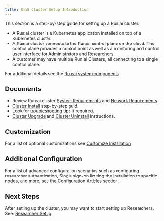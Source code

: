 ```yaml
---
title: SaaS Cluster Setup Introduction
---
```


This section is a step-by-step guide for setting up a Run:ai cluster. 

* A Run:ai cluster is a Kubernetes application installed on top of a Kubernetes cluster.
* A Run:ai cluster connects to the Run:ai control plane on the cloud. The control plane provides a control point as well as a monitoring and control user interface for Administrators and Researchers.
* A customer may have multiple Run:ai Clusters, all connecting to a single control plane.

For additional details see the [Run:ai system components](../../../home/components.md)

## Documents

* Review Run:ai cluster [System Requirements](cluster-prerequisites.md) and [Network Requirements](network-req.md).
* [Cluster Install](cluster-install.md) step-by-step guid.
* Look for [troubleshooting](../../troubleshooting/troubleshooting.md) tips if required.
* [Cluster Upgrade](cluster-upgrade.md) and [Cluster Uninstall](cluster-delete.md) instructions. 


## Customization

For a list of optional customizations see [Customize Installation](customize-cluster-install.md)

## Additional Configuration

For a list of advanced configuration scenarios such as configuring researcher authentication, Single sign-on limiting the installation to specific nodes, and more, see the [Configuration Articles](../../config/overview.md) section.

## Next Steps

After setting up the cluster, you may want to start setting up Researchers. See: [Researcher Setup](../../researcher-setup/researcher-setup-intro.md).

